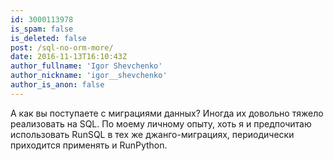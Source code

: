 ```yaml
---
id: 3000113978
is_spam: false
is_deleted: false
post: /sql-no-orm-more/
date: 2016-11-13T16:10:43Z
author_fullname: 'Igor Shevchenko'
author_nickname: 'igor__shevchenko'
author_is_anon: false
---
```


<p>А как вы поступаете с миграциями данных? Иногда их довольно тяжело реализовать на SQL. По моему личному опыту, хоть я и предпочитаю использовать RunSQL в тех же джанго-миграциях, периодически приходится применять и RunPython.</p>
